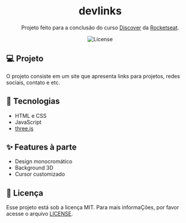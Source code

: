 <h1 align="center">
    devlinks
</h1>

<p align="center">
    Projeto feito para a conclusão do curso <a href="https://app.rocketseat.com.br/journey/discover">Discover</a> da <a href="https://rocketseat.com.br/">Rocketseat</a>.
</p>

<p align="center">
  <img alt="License" src="https://img.shields.io/github/license/n0ky4/devlinks?labelColor=101010" />
</p>

## 💻 Projeto

O projeto consiste em um site que apresenta links para projetos, redes sociais, contato e etc.

## 🚀 Tecnologias

-   HTML e CSS
-   JavaScript
-   [three.js](https://threejs.org/)

## ✨ Features à parte

-   Design monocromático
-   Background 3D
-   Cursor customizado

## 📝 Licença

Esse projeto está sob a licença MIT. Para mais informaÇões, por favor acesse o arquivo [LICENSE](LICENSE.md).
